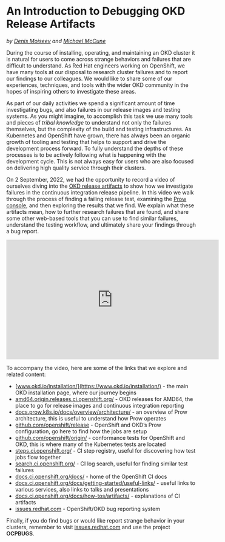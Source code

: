 # An Introduction to Debugging OKD Release Artifacts
_by [Denis Moiseev](https://github.com/lobziik) and [Michael McCune](https://github.com/elmiko)_

During the course of installing, operating, and maintaining an OKD cluster it is natural for users to come across strange behaviors and failures that are difficult to understand. As Red Hat engineers working on OpenShift, we have many tools at our disposal to research cluster failures and to report our findings to our colleagues. We would like to share some of our experiences, techniques, and tools with the wider OKD community in the hopes of inspiring others to investigate these areas.

As part of our daily activities we spend a significant amount of time investigating bugs, and also failures in our release images and testing systems. As you might imagine, to accomplish this task we use many tools and pieces of _tribal knowledge_ to understand not only the failures themselves, but the complexity of the build and testing infrastructures. As Kubernetes and OpenShift have grown, there has always been an organic growth of tooling and testing that helps to support and drive the development process forward. To fully understand the depths of these processes is to be actively following what is happening with the development cycle. This is not always easy for users who are also focused on delivering high quality service through their clusters.

On 2 September, 2022, we had the opportunity to record a video of ourselves diving into the [OKD release artifacts](https://amd64.origin.releases.ci.openshift.org/) to show how we investigate failures in the continuous integration release pipeline. In this video we walk through the process of finding a failing release test, examining the [Prow console](https://docs.prow.k8s.io/docs/overview/architecture/), and then exploring the results that we find. We explain what these artifacts mean, how to further research failures that are found, and share some other web-based tools that you can use to find similar failures, understand the testing workflow, and ultimately share your findings through a bug report.

<iframe width="560" height="315" src="https://www.youtube.com/embed/4QPc7iOTaWE" title="YouTube video player" frameborder="0" allow="accelerometer; autoplay; clipboard-write; encrypted-media; gyroscope; picture-in-picture" allowfullscreen></iframe>

To accompany the video, here are some of the links that we explore and related content:

* [www.okd.io/installation/](https://www.okd.io/installation/) - the main OKD installation page, where our journey begins
* [amd64.origin.releases.ci.openshift.org/](https://amd64.origin.releases.ci.openshift.org/) - OKD releases for AMD64, the place to go for release images and continuous integration reporting
* [docs.prow.k8s.io/docs/overview/architecture/](https://docs.prow.k8s.io/docs/overview/architecture/) - an overview of Prow architecture, this is useful to understand how Prow operates
* [github.com/openshift/release](https://github.com/openshift/release) - OpenShift and OKD’s Prow configuration, go here to find how the jobs are setup
* [github.com/openshift/origin/](https://github.com/openshift/origin/) - conformance tests for OpenShift and OKD, this is where many of the Kubernetes tests are located
* [steps.ci.openshift.org/](https://steps.ci.openshift.org/) - CI step registry, useful for discovering how test jobs flow together
* [search.ci.openshift.org/](https://search.ci.openshift.org/) - CI log search, useful for finding similar test failures
* [docs.ci.openshift.org/docs/](https://docs.ci.openshift.org/docs/) - home of the OpenShift CI docs
* [docs.ci.openshift.org/docs/getting-started/useful-links/](https://docs.ci.openshift.org/docs/getting-started/useful-links/) - useful links to various services, also links to talks and presentations
* [docs.ci.openshift.org/docs/how-tos/artifacts/](https://docs.ci.openshift.org/docs/how-tos/artifacts/) - explanations of CI artifacts
* [issues.redhat.com](https://issues.redhat.com) - OpenShift/OKD bug reporting system

Finally, if you do find bugs or would like report strange behavior in your clusters, remember to visit [issues.redhat.com](https://issues.redhat.com) and use the project **OCPBUGS**.

